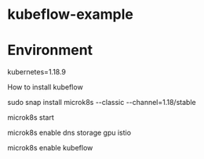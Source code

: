 # kubeflow-example

# Environment
kubernetes=1.18.9

How to install kubeflow

sudo snap install microk8s --classic --channel=1.18/stable

microk8s start

microk8s enable dns storage gpu istio

microk8s enable kubeflow
